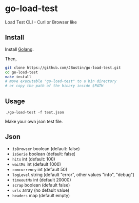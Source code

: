 # go-load-test

Load Test CLI - Curl or Browser like

## Install

Install [Golang](https://golang.org/doc/install).

Then,

```sh
git clone https://github.com/JBustin/go-load-test.git
cd go-load-test
make install
# move executable "go-load-test" to a bin directory
# or copy the path of the binary inside $PATH
```

## Usage

```
./go-load-test -f test.json
```

Make your own json test file.

## Json

- `isBrowser` boolean (default: false)
- `isSerie` boolean (default: false)
- `hits` int (default: 100)
- `waitMs` int (default 1000)
- `concurrency` int (default 50)
- `logLevel` string (default "error", other values "info", "debug")
- `timeoutMs` int (default 20000)
- `scrap` boolean (default false)
- `urls` array (no default value)
- `headers` map (default empty)
